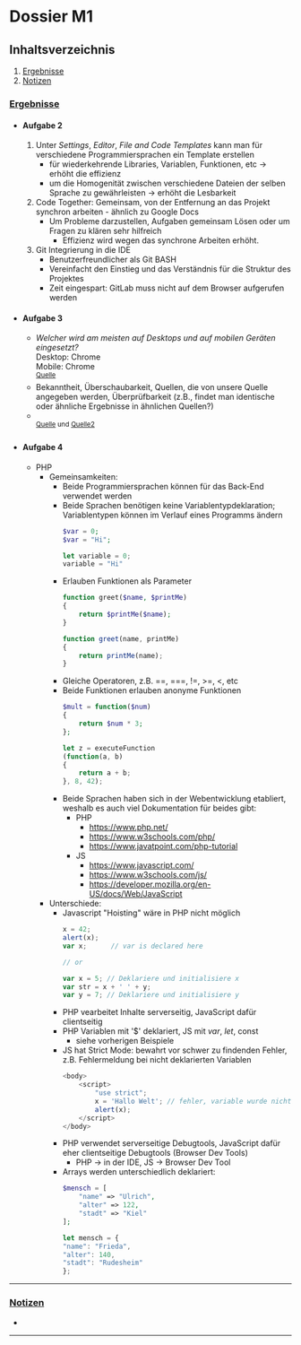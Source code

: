 # Dossier M1

## Inhaltsverzeichnis

1. [Ergebnisse](#uergebnisseu)
2. [Notizen](#unotizenu)

### <u>Ergebnisse</u>

- #### Aufgabe 2
  1. Unter <i>Settings</i>, <i>Editor</i>, <i>File and Code Templates</i> kann man für verschiedene Programmiersprachen ein Template erstellen
     - für wiederkehrende Libraries, Variablen, Funktionen, etc -> erhöht die effizienz
     - um die Homogenität zwischen verschiedene Dateien der selben Sprache zu gewährleisten -> erhöht die Lesbarkeit
  2. Code Together: Gemeinsam, von der Entfernung an das Projekt synchron arbeiten - ähnlich zu Google Docs
     - Um Probleme darzustellen, Aufgaben gemeinsam Lösen oder um Fragen zu klären sehr hilfreich
       - Effizienz wird wegen das synchrone Arbeiten erhöht.
  3. Git Integrierung in die IDE
     - Benutzerfreundlicher als Git BASH
     - Vereinfacht den Einstieg und das Verständnis für die Struktur des Projektes
     - Zeit eingespart: GitLab muss nicht auf dem Browser aufgerufen werden

- #### Aufgabe 3
  - <i>Welcher wird am meisten auf Desktops und auf mobilen Geräten eingesetzt?</i><br>Desktop: Chrome<br>Mobile: Chrome<br><sup>[Quelle](https://gs.statcounter.com/browser-market-share)</sup>
  - Bekanntheit, Überschaubarkeit, Quellen, die von unsere Quelle angegeben werden, Überprüfbarkeit (z.B., findet man identische oder ähnliche Ergebnisse in ähnlichen Quellen?)
  - <br><sup>[Quelle](https://www.w3schools.com/js/js_versions.asp) und [Quelle2](https://caniuse.com/?search=javascript)</sup>

- #### Aufgabe 4
    - PHP
        - Gemeinsamkeiten:
            - Beide Programmiersprachen können für das Back-End verwendet werden
            - Beide Sprachen benötigen keine Variablentypdeklaration; Variablentypen können im Verlauf eines Programms ändern
              ```php
              $var = 0;
              $var = "Hi";
              ```
              ```javascript
              let variable = 0;
              variable = "Hi"
              ```
            - Erlauben Funktionen als Parameter
              ```php
              function greet($name, $printMe)
              {
                  return $printMe($name);
              }
              ```
              ```javascript
              function greet(name, printMe)
              {
                  return printMe(name);
              }
              ```
            - Gleiche Operatoren, z.B. ==, ===, !=, >=, <, etc
            - Beide Funktionen erlauben anonyme Funktionen
              ```php
              $mult = function($num)
              {
                  return $num * 3;
              };
              ```
              ```javascript
              let z = executeFunction
              (function(a, b)
              {
                  return a + b;
              }, 8, 42);
              ```
            - Beide Sprachen haben sich in der Webentwicklung etabliert, weshalb es auch viel Dokumentation für beides gibt:
                - PHP
                    - https://www.php.net/
                    - https://www.w3schools.com/php/
                    - https://www.javatpoint.com/php-tutorial
                - JS
                    - https://www.javascript.com/
                    - https://www.w3schools.com/js/
                    - https://developer.mozilla.org/en-US/docs/Web/JavaScript
        - Unterschiede:
            - Javascript "Hoisting" wäre in PHP nicht möglich
              ```javascript
              x = 42;
              alert(x);
              var x;      // var is declared here
              
              // or
              
              var x = 5; // Deklariere und initialisiere x
              var str = x + ' ' + y;
              var y = 7; // Deklariere und initialisiere y
              ```
            - PHP vearbeitet Inhalte serverseitig, JavaScript dafür clientseitig
            - PHP Variablen mit '$' deklariert, JS mit <i>var</i>, <i>let</i>, const
                - siehe vorherigen Beispiele
            - JS hat Strict Mode: bewahrt vor schwer zu findenden Fehler, z.B. Fehlermeldung bei nicht deklarierten Variablen
              ```javascript
              <body>
                  <script>
                      "use strict";
                      x = 'Hallo Welt'; // fehler, variable wurde nicht mit 'let', 'var' oder 'const' deklariert
                      alert(x);
                  </script>
              </body>
              ```
            - PHP verwendet serverseitige Debugtools, JavaScript dafür eher clientseitige Debugtools (Browser Dev Tools)
                - PHP -> in der IDE, JS -> Browser Dev Tool
            - Arrays werden unterschiedlich deklariert:
              ```php
              $mensch = [
                  "name" => "Ulrich",
                  "alter" => 122,
                  "stadt" => "Kiel"
              ];
              ```
              ```javascript
              let mensch = {
              "name": "Frieda",
              "alter": 140,
              "stadt": "Rudesheim"
              };
              ```


<hr>

### <u>Notizen</u>
- 

<hr>


















